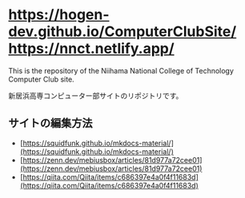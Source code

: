 # https://hogen-dev.github.io/ComputerClubSite/<br>https://nnct.netlify.app/

This is the repository of the Niihama National College of Technology Computer Club site.

新居浜高専コンピューター部サイトのリポジトリです。

## サイトの編集方法

- [https://squidfunk.github.io/mkdocs-material/](https://squidfunk.github.io/mkdocs-material/)
- [https://zenn.dev/mebiusbox/articles/81d977a72cee01](https://zenn.dev/mebiusbox/articles/81d977a72cee01)
- [https://qiita.com/Qiita/items/c686397e4a0f4f11683d](https://qiita.com/Qiita/items/c686397e4a0f4f11683d)
